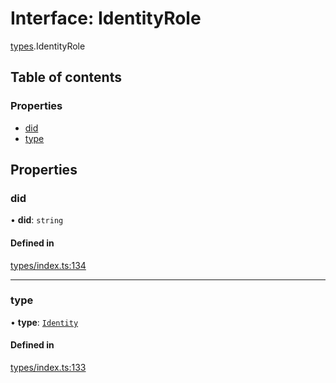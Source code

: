 # Interface: IdentityRole

[types](../wiki/types).IdentityRole

## Table of contents

### Properties

- [did](../wiki/types.IdentityRole#did)
- [type](../wiki/types.IdentityRole#type)

## Properties

### did

• **did**: `string`

#### Defined in

[types/index.ts:134](https://github.com/PolymeshAssociation/polymesh-sdk/blob/079537ad/src/types/index.ts#L134)

___

### type

• **type**: [`Identity`](../wiki/types.RoleType#identity)

#### Defined in

[types/index.ts:133](https://github.com/PolymeshAssociation/polymesh-sdk/blob/079537ad/src/types/index.ts#L133)
